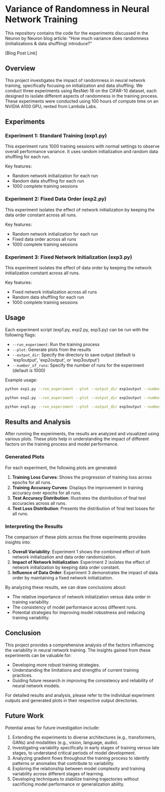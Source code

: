# Variance of Randomness in Neural Network Training

This repository contains the code for the experiments discussed in the Neuron by Neuron blog article: "How much variance does randomness (initializations & data shuffling) introduce?"

[Blog Post Link] <!-- TODO: Add the link to the blog post when published -->

## Overview

This project investigates the impact of randomness in neural network training, specifically focusing on initialization and data shuffling. We conduct three experiments using ResNet-18 on the CIFAR-10 dataset, each designed to isolate different aspects of randomness in the training process. These experiments were conducted using 100 hours of compute time on an NVIDIA A100 GPU, rented from Lambda Labs.

## Experiments

### Experiment 1: Standard Training (exp1.py)

This experiment runs 1000 training sessions with normal settings to observe overall performance variance. It uses random initialization and random data shuffling for each run.

Key features:
- Random network initialization for each run
- Random data shuffling for each run
- 1000 complete training sessions

### Experiment 2: Fixed Data Order (exp2.py)

This experiment isolates the effect of network initialization by keeping the data order constant across all runs.

Key features:
- Random network initialization for each run
- Fixed data order across all runs
- 1000 complete training sessions

### Experiment 3: Fixed Network Initialization (exp3.py)

This experiment isolates the effect of data order by keeping the network initialization constant across all runs.

Key features:
- Fixed network initialization across all runs
- Random data shuffling for each run
- 1000 complete training sessions

## Usage

Each experiment script (exp1.py, exp2.py, exp3.py) can be run with the following flags:

- `--run_experiment`: Run the training process
- `--plot`: Generate plots from the results
- `--output_dir`: Specify the directory to save output (default is 'exp1output', 'exp2output', or 'exp3output')
- `--number_of_runs`: Specify the number of runs for the experiment (default is 1000)

Example usage:

```bash
python exp1.py --run_experiment --plot --output_dir exp1output --number_of_runs 1000
```

```bash
python exp2.py --run_experiment --plot --output_dir exp2output --number_of_runs 1000
```

```bash
python exp3.py --run_experiment --plot --output_dir exp3output --number_of_runs 1000
```

## Results and Analysis

After running the experiments, the results are analyzed and visualized using various plots. These plots help in understanding the impact of different factors on the training process and model performance.

### Generated Plots

For each experiment, the following plots are generated:

1. **Training Loss Curves**: Shows the progression of training loss across epochs for all runs.
2. **Training Accuracy Curves**: Displays the improvement in training accuracy over epochs for all runs.
3. **Test Accuracy Distribution**: Illustrates the distribution of final test accuracies across all runs.
4. **Test Loss Distribution**: Presents the distribution of final test losses for all runs.

### Interpreting the Results

The comparison of these plots across the three experiments provides insights into:

1. **Overall Variability**: Experiment 1 shows the combined effect of both network initialization and data order randomization.
2. **Impact of Network Initialization**: Experiment 2 isolates the effect of network initialization by keeping data order constant.
3. **Influence of Data Order**: Experiment 3 demonstrates the impact of data order by maintaining a fixed network initialization.

By analyzing these results, we can draw conclusions about:

- The relative importance of network initialization versus data order in training variability.
- The consistency of model performance across different runs.
- Potential strategies for improving model robustness and reducing training variability.

## Conclusion

This project provides a comprehensive analysis of the factors influencing the variability in neural network training. The insights gained from these experiments can be valuable for:

- Developing more robust training strategies.
- Understanding the limitations and strengths of current training practices.
- Guiding future research in improving the consistency and reliability of neural network models.

For detailed results and analysis, please refer to the individual experiment outputs and generated plots in their respective output directories.

## Future Work

Potential areas for future investigation include:

1. Extending the experiments to diverse architectures (e.g., transformers, GANs) and modalities (e.g., vision, language, audio).
2. Investigating variability specifically in early stages of training versus late stages, to understand critical periods of model development.
3. Analyzing gradient flows throughout the training process to identify patterns or anomalies that contribute to variability.
4. Exploring the relationship between model complexity and training variability across different stages of learning.
5. Developing techniques to stabilize training trajectories without sacrificing model performance or generalization ability.

































#